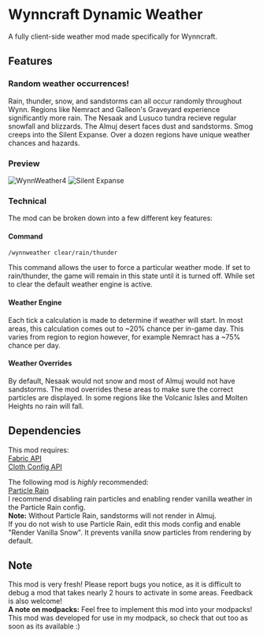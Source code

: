 # Wynncraft Dynamic Weather
A fully client-side weather mod made specifically for Wynncraft.

## Features

### **Random weather occurrences!**
Rain, thunder, snow, and sandstorms can all occur randomly throughout Wynn. Regions like Nemract and Galleon's Graveyard experience significantly more rain. The Nesaak and Lusuco tundra recieve regular snowfall and blizzards. The Almuj desert faces dust and sandstorms. Smog creeps into the Silent Expanse. Over a dozen regions have unique weather chances and hazards.
### Preview

![WynnWeather4](https://github.com/user-attachments/assets/a188d78e-51a2-4a98-831e-66df96c98cf5)
![Silent Expanse](https://cdn.modrinth.com/data/cached_images/80c3d8381b8591648a0d80668b2666beed559b8c.png)

### Technical
The mod can be broken down into a few different key features:

#### Command

```
/wynnweather clear/rain/thunder
```
This command allows the user to force a particular weather mode. If set to rain/thunder, the game will remain in this state until it is turned off. While set to clear the default weather engine is active.

#### Weather Engine
Each tick a calculation is made to determine if weather will start. In most areas, this calculation comes out to ~20% chance per in-game day. This varies from region to region however, for example Nemract has a ~75% chance per day.

#### Weather Overrides
By default, Nesaak would not snow and most of Almuj would not have sandstorms. The mod overrides these areas to make sure the correct particles are displayed. In some regions like the Volcanic Isles and Molten Heights no rain will fall.

## Dependencies
This mod requires:\
[Fabric API](https://modrinth.com/mod/fabric-api)\
[Cloth Config API](https://modrinth.com/mod/cloth-config)

The following mod is _highly_ recommended:\
[Particle Rain](https://modrinth.com/mod/particle-rain)\
I recommend disabling rain particles and enabling render vanilla weather in the Particle Rain config.\
**Note:** Without Particle Rain, sandstorms will not render in Almuj.\
If you do not wish to use Particle Rain, edit this mods config and enable "Render Vanilla Snow". It prevents vanilla snow particles from rendering by default.

## Note
This mod is very fresh! Please report bugs you notice, as it is difficult to debug a mod that takes nearly 2 hours to activate in some areas. Feedback is also welcome!\
**A note on modpacks:** Feel free to implement this mod into your modpacks! This mod was developed for use in my modpack, so check that out too as soon as its available :)